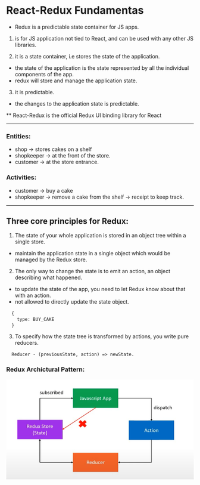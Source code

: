 # React-Redux Fundamentas

- Redux is a predictable state container for JS apps.

1) is for JS application not tied to React, and can be used with any other JS libraries.

2) it is a state container, i.e stores the state of the application.
  - the state of the application is the state represented by all the individual components of the app.
  - redux will store and manage the application state.

3) it is predictable.
  - the changes to the application state is predictable.

  ** React-Redux is the official Redux UI binding library for React

*************************************
### Entities:

- shop -> stores cakes on a shelf
- shopkeeper -> at the front of the store.
- customer -> at the store entrance.

### Activities:

- customer -> buy a cake
- shopkeeper -> remove a cake from the shelf
             -> receipt to keep track.
*************************************


## Three core principles for Redux:

1) The state of your whole application is stored in an object tree within a single store.
  - maintain the application state in a single object which would be managed by the Redux store.

2) The only way to change the state is to emit an action, an object describing what happened.
  - to update the state of the app, you need to let Redux know about that with an action.
  - not allowed to directly update the state object.
  ```
    {
      type: BUY_CAKE
    }
  ```

3) To specify how the state tree is transformed by actions, you write pure reducers.
  ```
    Reducer - (previousState, action) => newState.
  ```

### Redux Archictural Pattern:

![TheGentleman](./assets/images/project_screenshot.png)
